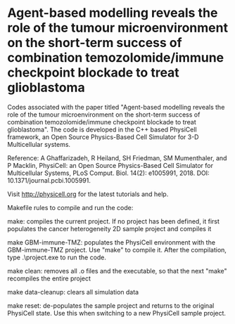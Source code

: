 # Agent-based modelling reveals the role of the tumour microenvironment on the short-term success of combination temozolomide/immune checkpoint blockade to treat glioblastoma
Codes associated with the paper titled "Agent-based modelling reveals the role of the tumour microenvironment on the short-term success of combination temozolomide/immune checkpoint blockade to treat glioblastoma". The code is developed in the C++ based PhysiCell framework, an Open Source Physics-Based Cell Simulator for 3-D Multicellular systems.

Reference: A Ghaffarizadeh, R Heiland, SH Friedman, SM Mumenthaler, and P Macklin, PhysiCell: an Open Source Physics-Based Cell Simulator for Multicellular Systems, PLoS Comput. Biol. 14(2): e1005991, 2018. DOI: 10.1371/journal.pcbi.1005991.

Visit http://physicell.org for the latest tutorials and help.


Makefile rules to compile and run the code:

make: compiles the current project. If no project has been defined, it first populates the cancer heterogeneity 2D sample project and compiles it

make GBM-immune-TMZ: populates the PhysiCell environment with the GBM-immune-TMZ project. Use "make" to compile it. After the compilation, type .\project.exe to run the code.

make clean: removes all .o files and the executable, so that the next "make" recompiles the entire project

make data-cleanup: clears all simulation data

make reset: de-populates the sample project and returns to the original PhysiCell state. Use this when switching to a new PhysiCell sample project.
